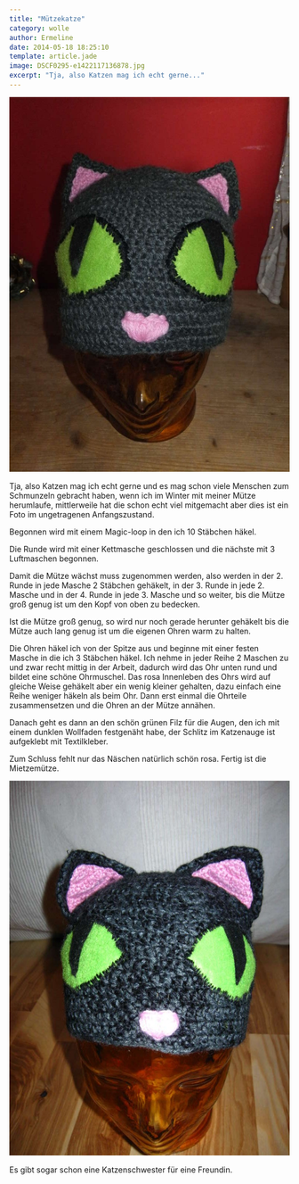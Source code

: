 ```yaml
---
title: "Mützekatze"
category: wolle
author: Ermeline
date: 2014-05-18 18:25:10
template: article.jade
image: DSCF0295-e1422117136878.jpg
excerpt: "Tja, also Katzen mag ich echt gerne..."
---
```


![DSCF0295](DSCF0295-e1422117136878.jpg)

Tja, also Katzen mag ich echt gerne und es mag schon viele Menschen zum Schmunzeln gebracht haben, wenn ich im Winter mit meiner Mütze herumlaufe, mittlerweile hat die schon echt viel mitgemacht aber dies ist ein Foto im ungetragenen Anfangszustand.


Begonnen wird mit einem Magic-loop in den ich 10 Stäbchen häkel.

Die Runde wird mit einer Kettmasche geschlossen und die nächste mit 3 Luftmaschen begonnen.

Damit die Mütze wächst muss zugenommen werden, also werden in der 2. Runde in jede Masche 2 Stäbchen gehäkelt, in der 3. Runde in jede 2. Masche und in der 4. Runde in jede 3. Masche und so weiter, bis die Mütze groß genug ist um den Kopf von oben zu bedecken.

Ist die Mütze groß genug, so wird nur noch gerade herunter gehäkelt bis die Mütze auch lang genug ist um die eigenen Ohren warm zu halten.

Die Ohren häkel ich von der Spitze aus und beginne mit einer festen Masche in die ich 3 Stäbchen häkel. Ich nehme in jeder Reihe 2 Maschen zu und zwar recht mittig in der Arbeit, dadurch wird das Ohr unten rund und bildet eine schöne Ohrmuschel. Das rosa Innenleben des Ohrs wird auf gleiche Weise gehäkelt aber ein wenig kleiner gehalten, dazu einfach eine Reihe weniger häkeln als beim Ohr. Dann erst einmal die Ohrteile zusammensetzen und die Ohren an der Mütze annähen.

Danach geht es dann an den schön grünen Filz für die Augen, den ich mit einem dunklen Wollfaden festgenäht habe, der Schlitz im Katzenauge ist aufgeklebt mit Textilkleber.

Zum Schluss fehlt nur das Näschen natürlich schön rosa. Fertig ist die Mietzemütze.

![IMG\_4427](IMG_4427-e1422117333249.jpg)

Es gibt sogar schon eine Katzenschwester für eine Freundin.
